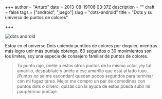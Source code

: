 +++
author = "Arturo"
date = 2013-08-19T08:03:37Z
description = ""
draft = false
tags = ["android", "juego"]
slug = "dots-android"
title = "Dots y su universo de puntos de colores"

+++

![dots android](/content/images/2013/08/dots-inicio.jpg)

Estoy en el universo Dots uniendo puntitos de colores por doquier, mientras más logro unir más puntaje obtengo, 60 segundos o 30 movimientos son los limites, soy una especie de consejero familiar de puntos de colores.

>Tú punto rojo, únete a estos otros puntos de tu mismo color, ¡ey tú! amarillo, despabilate y únete a ese amarillo que está al lado tuyo. ¡Puntos no se me escondan! quedan pocos segundos para terminar con mi fugaz tarea. Mejor me compro un par de comodines con puntos dots o dinero, quizás con la ayuda de estos pueda subir mi paupérrimo puntaje.
